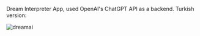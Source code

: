 Dream Interpreter App, used OpenAI's ChatGPT API as a backend.
Turkish version:

![dreamai](https://github.com/user-attachments/assets/c415fa6e-8bc6-4ec8-b77d-4511a0e70eef)

